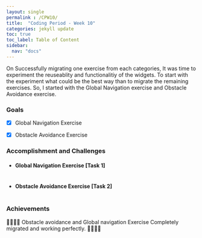 ```yaml
---
layout: single
permalink : /CPW10/
title:  "Coding Period - Week 10"
categories: jekyll update
toc: true
toc_label: Table of Content
sidebar:
  nav: "docs"
---
```

On Successfully migrating one exercise from each categories, It was time to experiment the reuseablity and functionalitiy of the widgets. To start with the experiment what could be the best way than to migrate the remaining exercises. So, I started with the Global Navigation exercise and Obstacle Avoidance exercise.

### Goals

- [x] Global Navigation Exercise

- [x] Obstacle Avoidance Exercise

### Accomplishment and Challenges

* #### Global Navigation Exercise \[Task 1\]
<img src="{{ site.url }}{{ site.baseurl }}/assets/images/global_navigation.png" alt="" class="full">


* #### Obstacle Avoidance Exercise \[Task 2\]

<img src="{{ site.url }}{{ site.baseurl }}/assets/images/obstacle_avoidance.png" alt="" class="full">


### Achievements

🎉🎊🙌🏻 Obstacle avoidance and Global navigation Exercise Completely migrated and working perfectly. 🎉🎊🙌🏻 

<!-- * Exercise - [Follow Line React](https://youtu.be/YMMQVo_3oh8)

<iframe width="420" height="315" src="http://www.youtube.com/embed/YMMQVo_3oh8" frameborder="0" allowfullscreen></iframe> -->